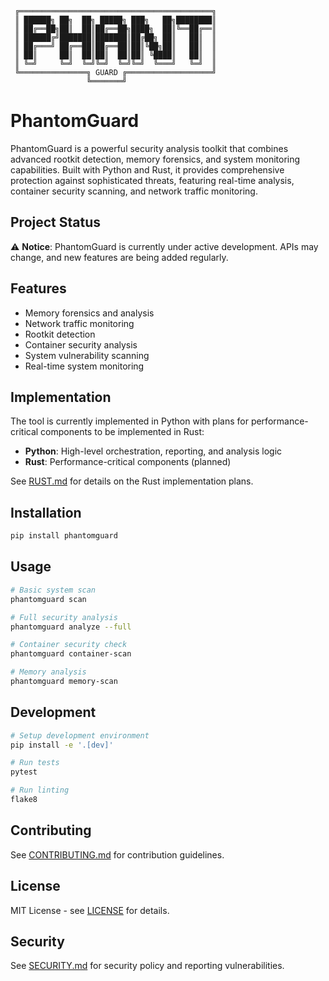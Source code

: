 ```
 ╔═══════════════════════════════════════════╗
 ║ ██████╗ ██╗  ██╗ █████╗ ███╗   ██╗████████║
 ║ ██╔══██╗██║  ██║██╔══██╗████╗  ██║╚══██╔══║
 ║ ██████╔╝███████║███████║██╔██╗ ██║   ██║  ║
 ║ ██╔═══╝ ██╔══██║██╔══██║██║╚██╗██║   ██║  ║ 
 ║ ██║     ██║  ██║██║  ██║██║ ╚████║   ██║  ║
 ║ ╚═╝     ╚═╝  ╚═╝╚═╝  ╚═╝╚═╝  ╚═══╝   ╚═╝  ║
 ╚═══════════════╗ GUARD ╔═══════════════════╝
                 ╚═══════╝
```

# PhantomGuard

PhantomGuard is a powerful security analysis toolkit that combines advanced rootkit detection, memory forensics, and system monitoring capabilities. Built with Python and Rust, it provides comprehensive protection against sophisticated threats, featuring real-time analysis, container security scanning, and network traffic monitoring.

## Project Status

⚠️ **Notice**: PhantomGuard is currently under active development. APIs may change, and new features are being added regularly.
## Features

- Memory forensics and analysis
- Network traffic monitoring
- Rootkit detection
- Container security analysis
- System vulnerability scanning
- Real-time system monitoring

## Implementation

The tool is currently implemented in Python with plans for performance-critical components to be implemented in Rust:

- **Python**: High-level orchestration, reporting, and analysis logic
- **Rust**: Performance-critical components (planned)

See [RUST.md](RUST.md) for details on the Rust implementation plans.

## Installation

```bash
pip install phantomguard
```

## Usage

```bash
# Basic system scan
phantomguard scan

# Full security analysis
phantomguard analyze --full

# Container security check
phantomguard container-scan

# Memory analysis
phantomguard memory-scan
```

## Development

```bash
# Setup development environment
pip install -e '.[dev]'

# Run tests
pytest

# Run linting
flake8
```

## Contributing

See [CONTRIBUTING.md](CONTRIBUTING.md) for contribution guidelines.

## License

MIT License - see [LICENSE](LICENSE) for details.

## Security

See [SECURITY.md](SECURITY.md) for security policy and reporting vulnerabilities.
